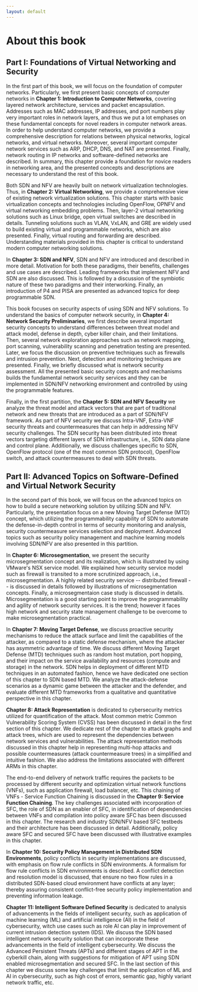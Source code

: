 ```yaml
---
layout: default
---
```


# About this book

## Part I: Foundations of Virtual Networking and Security

In the first part of this book, we will focus on the foundation of computer networks. Particularly, we first present basic concepts of computer networks in <b>Chapter 1: Introduction to Computer Networks</b>, covering layered network architecture, services and packet encapsulation. Addresses such as MAC addresses, IP addresses, and port numbers play very important roles in network layers, and thus we put a lot emphases on these fundamental concepts for novel readers in computer network areas. In order to help understand computer networks, we provide a comprehensive description for relations between physical networks, logical networks, and virtual networks. Moreover, several important computer network services such as ARP, DHCP, DNS, and NAT are presented. Finally, network routing in IP networks and software-defined networks are described. In summary, this chapter provide a foundation for novice readers in networking area, and the presented concepts and descriptions are necessary to understand the rest of this book. 
<br/>

Both SDN and NFV are heavily built on network virtualization technologies. Thus, in <b>Chapter 2: Virtual Networking</b>, we provide a comprehensive view of existing network virtualization solutions. This chapter starts with basic virtualization concepts and technologies including OpenFlow, OPNFV and virtual networking embedding problems. Then, layer-2 virtual networking solutions such as Linux bridge, open virtual switches are described in details. Tunneling solutions such as VLAN, VxLAN, and GRE are widely used to build existing virtual and programmable networks, which are also presented. Finally, virtual routing and forwarding are described. Understanding materials provided in this chapter is critical to understand modern computer networking solutions. 
<br/>

In <b>Chapter 3: SDN and NFV</b>, SDN and NFV are introduced and described in more detail. Motivation for both these paradigms, their benefits, challenges and use cases are described. Leading frameworks that implement NFV and SDN are also discussed. This is followed by a discussion of the symbiotic nature of these two paradigms and their interworking. Finally, an introduction of P4 and PISA are presented as advanced topics for deep programmable SDN.
<br/>

This book focuses on security aspects of using SDN and NFV solutions.  To understand the basics of computer network security, in <b>Chapter 4: Network Security Preliminaries</b>, we first describe several important security concepts to understand differences between threat model and attack model, defense in depth, cyber killer chain, and their limitations. Then, several network exploration approaches such as network mapping, port scanning, vulnerability scanning and penetration testing are presented. Later, we focus the discussion on preventive techniques such as firewalls and intrusion prevention. Next, detection and monitoring techniques are presented. Finally, we briefly discussed what is network security assessment. All the presented basic security concepts and mechanisms builds the fundamental network security services and they can be implemented in SDN/NFV networking environment and controlled by using the programmable features. 
<br/>

Finally, in the first partition, the <b>Chapter 5: SDN and NFV Security</b> we analyze the threat model and attack vectors that are part of traditional network and new threats that are introduced as a part of SDN/NFV framework. As part of NFV security we discuss Intra-VNF, Extra-VNF security threats and countermeasures that can help in addressing NFV security challenges. The SDN security has been distributed into threat vectors targeting different layers of SDN infrastructure, i.e., SDN data plane and control plane. Additionally, we discuss challenges specific to SDN, OpenFlow protocol (one of the most common SDN protocol), OpenFlow switch, and attack countermeasures to deal with SDN threats. 

## Part II: Advanced Topics on Software-Defined and Virtual Network Security 

In the second part of this book, we will focus on the advanced topics on how to build a secure networking solution by utilizing SDN and NFV. Particularly, the presentation focus on a new Moving Target Defense (MTD) concept, which utilizing the programmability capability of SDN to automate the defense-in-depth control in terms of security monitoring and analysis, security countermeasure services selection and deployment.  Advanced topics such as security policy management and machine learning models involving SDN/NFV are also presented in this partition.
<br/>

In <b>Chapter 6: Microsegmentation</b>, we present the security microsegmentation concept and its realization, which is illustrated by using VMware's NSX service model.  We explained how security service model such as firewall is transited to a more scrutinized approach, i.e., microsegmentation. A highly related security service -- distributed firewall -- is discussed in details followed by illustrations of microsegmentation concepts. Finally, a microsegmentaion case study is discussed in details.  Microsegmentation is a good starting point to improve the programmability and agility of network security services. It is the trend; however it faces high network and security state management challenge to be overcome to make microsegmentation practical.
<br/>

In <b>Chapter 7: Moving Target Defense</b>, we discuss proactive security mechanisms to reduce the attack surface and limit the capabilities of the attacker, as compared to a static defense mechanism, where the attacker has asymmetric advantage of time. We discuss different Moving Target Defense (MTD) techniques such as random host mutation, port hopping, and their impact on the service availability and resources (compute and storage) in the network. SDN helps in deployment of different MTD techniques in an automated fashion, hence we have dedicated one section of this chapter to SDN based MTD. We analyze the attack-defense scenarios as a dynamic game between the attacker and the defender, and evaluate different MTD frameworks from a qualitative and quantitative perspective in this chapter. 
<br/>

<b>Chapter 8: Attack Representation</b> is dedicated to cybersecurity metrics utilized for quantification of the attack. Most common metric Common Vulnerability Scoring System (CVSS) has been discussed in detail in the first section of this chapter. We dedicate rest of the chapter to attack graphs and attack trees, which are used to represent the dependencies between network services and vulnerabilities. The attack representation methods discussed in this chapter help in representing multi-hop attacks and possible countermeasures (attack countermeasure trees) in a simplified and intuitive fashion. We also address the limitations associated with different ARMs in this chapter.
<br/>

The end-to-end delivery of network traffic requires the packets to be processed by different security and optimization virtual network functions (VNFs), such as application firewall, load balancer, etc. This chaining of VNFs - Service Function Chaining is discussed in the <b>Chapter 9: Service Function Chaining</b>. The key challenges associated with incorporation of SFC, the role of SDN as an enabler of SFC, in identification of dependencies between VNFs and compilation into policy aware SFC has been discussed in this chapter. The research and industry SDN/NFV based SFC testbeds and their architecture has been discussed in detail. Additionally, policy aware SFC and secured SFC have been discussed with illustrative examples in this chapter.
<br/>

In <b>Chapter 10: Security Policy Management in Distributed SDN Environments</b>, policy conflicts in security implementations are discussed, with emphasis on flow rule conflicts in SDN environments. A formalism for flow rule conflicts in SDN environments is described.  A conflict detection and resolution model is discussed, that ensure no two flow rules in a distributed SDN-based cloud environment have conflicts at any layer; thereby assuring consistent conflict-free security policy implementation and preventing information leakage.
<br/>

<b>Chapter 11: Intelligent Software Defined Security</b> is dedicated to analysis of advancements in the fields of intelligent security, such as application of machine learning (ML) and artificial intelligence (AI) in the field of cybersecurity, witch use cases such as role AI can play in improvement of current intrusion detection system (IDS). We discuss the SDN based intelligent network security solution that can incorporate these advancements in the field of intelligent cybersecurity. We discuss the Advanced Persistent Threats (APTs) and different stages of APT in the cyberkill chain, along with suggestions for mitigation of APT using SDN enabled microsegmentation and secured SFC. In the last section of this chapter we discuss some key challenges that limit the application of ML and AI in cybersecurity, such as high cost of errors, semantic gap, highly variant network traffic, etc. 

